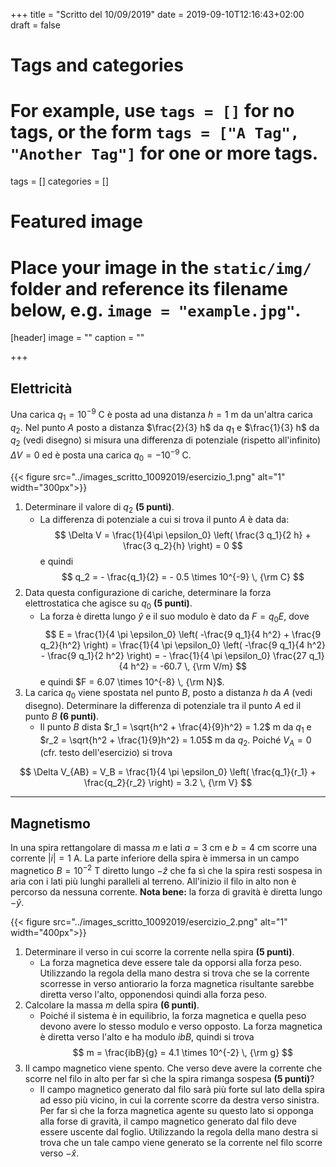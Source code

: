 +++
title = "Scritto del 10/09/2019"
date = 2019-09-10T12:16:43+02:00
draft = false

# Tags and categories
# For example, use `tags = []` for no tags, or the form `tags = ["A Tag", "Another Tag"]` for one or more tags.
tags = []
categories = []

# Featured image
# Place your image in the `static/img/` folder and reference its filename below, e.g. `image = "example.jpg"`.
[header]
image = ""
caption = ""

+++

## Elettricità

Una carica $q_1 = 10^{-9}$ C è posta ad una distanza $h = 1$ m da un'altra carica $q_2$. Nel punto $A$ posto a distanza $\frac{2}{3} h$ da $q_1$ e $\frac{1}{3} h$ da $q_2$ (vedi disegno) si misura una differenza di potenziale (rispetto all'infinito) $\Delta V = 0$ ed è posta una carica $q_0 = -10^{-9}$ C.

{{< figure src="../images_scritto_10092019/esercizio_1.png" alt="1" width="300px">}}

1. Determinare il valore di $q_2$ **(5 punti)**.
	* La differenza di potenziale a cui si trova il punto $A$ è data da:
$$
\Delta V = \frac{1}{4\pi \epsilon_0} \left( \frac{3 q_1}{2 h} + \frac{3 q_2}{h} \right) = 0
$$
e quindi
$$
q_2 = - \frac{q_1}{2} = - 0.5 \times 10^{-9} \, {\rm C}
$$
2. Data questa configurazione di cariche, determinare la forza elettrostatica che agisce su $q_0$ **(5 punti)**.
	* La forza è diretta lungo $\hat{y}$ e il suo modulo è dato da $F = q_0E$, dove
$$
E = \frac{1}{4 \pi \epsilon_0} \left( -\frac{9 q_1}{4 h^2} + \frac{9 q_2}{h^2} \right) = \frac{1}{4 \pi \epsilon_0} \left( -\frac{9 q_1}{4 h^2} - \frac{9 q_1}{2 h^2} \right) = - \frac{1}{4 \pi \epsilon_0} \frac{27 q_1}{4 h^2} = -60.7 \, {\rm V/m}
$$
e quindi $F = 6.07 \times 10^{-8} \, {\rm N}$.
3. La carica $q_0$ viene spostata nel punto $B$, posto a distanza $h$ da $A$ (vedi disegno). Determinare la differenza di potenziale tra il punto $A$ ed il punto $B$ **(6 punti)**.
	* Il punto $B$ dista $r_1 = \sqrt{h^2 + \frac{4}{9}h^2} = 1.2$ m da $q_1$ e $r_2 = \sqrt{h^2 + \frac{1}{9}h^2} = 1.05$ m da $q_2$. Poiché $V_A = 0$ (cfr. testo dell'esercizio) si trova
	
$$
\Delta V_{AB} = V_B = \frac{1}{4 \pi \epsilon_0} \left( \frac{q_1}{r_1} + \frac{q_2}{r_2} \right) = 3.2 \, {\rm V}
$$

---

## Magnetismo

In una spira rettangolare di massa $m$ e lati $a = 3$ cm e $b = 4$ cm scorre una corrente $|i| = 1$ A. La parte inferiore della spira è immersa in un campo magnetico $B = 10^{-2}$ T diretto lungo $-\hat{z}$ che fa sì che la spira resti sospesa in aria con i lati più lunghi paralleli al terreno. All'inizio il filo in alto non è percorso da nessuna corrente. **Nota bene:** la forza di gravità è diretta lungo $-\hat{y}$.

{{< figure src="../images_scritto_10092019/esercizio_2.png" alt="1" width="400px">}}

1. Determinare il verso in cui scorre la corrente nella spira **(5 punti)**.
	* La forza magnetica deve essere tale da opporsi alla forza peso. Utilizzando la regola della mano destra si trova che se la corrente scorresse in verso antiorario la forza magnetica risultante sarebbe diretta verso l'alto, opponendosi quindi alla forza peso.
2. Calcolare la massa $m$ della spira **(6 punti)**.
	* Poiché il sistema è in equilibrio, la forza magnetica e quella peso devono avere lo stesso modulo e verso opposto. La forza magnetica è diretta verso l'alto e ha modulo $ibB$, quindi si trova
$$
m = \frac{ibB}{g} = 4.1 \times 10^{-2} \, {\rm g}
$$
3. Il campo magnetico viene spento. Che verso deve avere la corrente che scorre nel filo in alto per far sì che la spira rimanga sospesa **(5 punti)**?
	* Il campo magnetico generato dal filo sarà più forte sul lato della spira ad esso più vicino, in cui la corrente scorre da destra verso sinistra. Per far sì che la forza magnetica agente su questo lato si opponga alla forse di gravità, il campo magnetico generato dal filo deve essere uscente dal foglio. Utilizzando la regola della mano destra si trova che un tale campo viene generato se la corrente nel filo scorre verso $-\hat{x}$.
